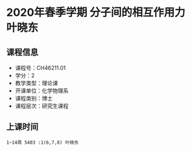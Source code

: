 # 2020年春季学期 分子间的相互作用力 叶晓东






## 课程信息

- 课程号：CH46211.01
- 学分：2
- 教学类型：理论课
- 开课单位：化学物理系
- 课程类别：博士
- 课程层次：研究生课程

## 上课时间

```
1~14周 5403 :1(6,7,8) 叶晓东
```

